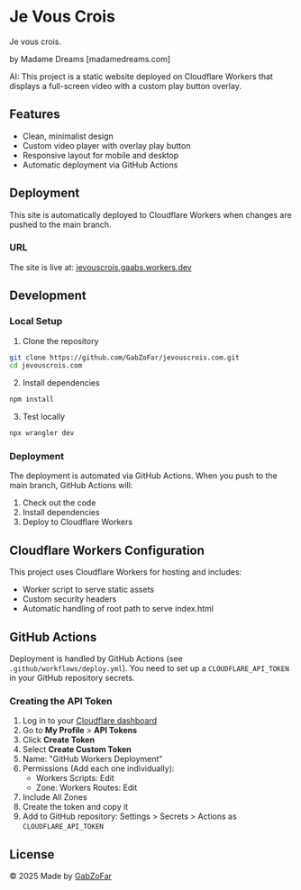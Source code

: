 # Je Vous Crois

Je vous crois.

by Madame Dreams [madamedreams.com]

AI: This project is a static website deployed on Cloudflare Workers that displays a full-screen video with a custom play button overlay.

## Features

- Clean, minimalist design
- Custom video player with overlay play button
- Responsive layout for mobile and desktop
- Automatic deployment via GitHub Actions

## Deployment

This site is automatically deployed to Cloudflare Workers when changes are pushed to the main branch.

### URL

The site is live at: [jevouscrois.gaabs.workers.dev](https://jevouscrois.gaabs.workers.dev)

## Development

### Local Setup

1. Clone the repository
```bash
git clone https://github.com/GabZoFar/jevouscrois.com.git
cd jevouscrois.com
```

2. Install dependencies
```bash
npm install
```

3. Test locally
```bash
npx wrangler dev
```

### Deployment

The deployment is automated via GitHub Actions. When you push to the main branch, GitHub Actions will:
1. Check out the code
2. Install dependencies
3. Deploy to Cloudflare Workers

## Cloudflare Workers Configuration

This project uses Cloudflare Workers for hosting and includes:
- Worker script to serve static assets
- Custom security headers
- Automatic handling of root path to serve index.html

## GitHub Actions

Deployment is handled by GitHub Actions (see `.github/workflows/deploy.yml`). You need to set up a `CLOUDFLARE_API_TOKEN` in your GitHub repository secrets.

### Creating the API Token

1. Log in to your [Cloudflare dashboard](https://dash.cloudflare.com)
2. Go to **My Profile** > **API Tokens**
3. Click **Create Token**
4. Select **Create Custom Token**
5. Name: "GitHub Workers Deployment"
6. Permissions (Add each one individually):
   - Workers Scripts: Edit
   - Zone: Workers Routes: Edit
7. Include All Zones
8. Create the token and copy it
9. Add to GitHub repository: Settings > Secrets > Actions as `CLOUDFLARE_API_TOKEN`

## License

© 2025 Made by [GabZoFar](https://github.com/GabZoFar)